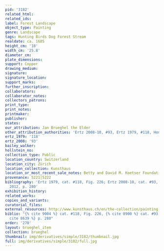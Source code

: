 ```yaml
---
pid: '3182'
related_html: 
related_ids: 
label: Forest Landscape
object_type: Painting
genre: Landscape
tags: Hunting Birds Dog Forest Stream
realdate: ca. 1605
height_cm: '18'
width_cm: '25.8'
diameter_cm: 
plate_dimensions: 
support: Copper
drawing_medium: 
signature: 
signature_location: 
support_marks: 
further_inscription: 
collaborators: 
collaborator_notes: 
collectors_patrons: 
print_type: 
print_notes: 
printmaker: 
publisher: 
states: 
our_attribution: Jan Brueghel the Elder
other_attribution_authorities: 'Ertz 2008-10, #93, Ertz 1979, #118, Honig database'
ertz_1979: '118'
ertz_2008: '93'
bailey_walker: 
hollstein_no: 
collection_type: Public
location_country: Switzerland
location_city: Zürich
location_collection: Kunsthaus
location_or_most_recent_sale_notes: Betty and David M. Koetser Foundation
provenance: 5221|5222
bibliography: 'Ertz 1979, cat. #118, Fig. 226; Ertz 2008-10, cat. #93, p. 221; Ruby
  2012, p. 280'
exhibition_history: 
related_works: 
copies_and_variants: 
curatorial_files: 
external_resources: http://www.kunsthaus.ch/en/the-collection/painting-and-sculptures/old-masters/flemish-painting/zoom/?redirect_url=cfeiisqvffu
biblio: "{% cite 9004 %} cat. #118, Fig. 226, {% cite 8900 %} cat. #93, p. 221, {%
  cite 8639 %} p. 280"
order: '270'
layout: brueghel_item
collection: brueghel
thumbnail: img/derivatives/simple/3182/thumbnail.jpg
full: img/derivatives/simple/3182/full.jpg
---
```

